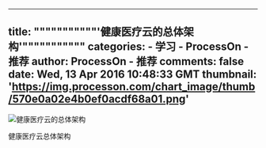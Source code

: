 
---
title: """""""""""'健康医疗云的总体架构'"""""""""""
categories: 
    - 学习
    - ProcessOn - 推荐
author: ProcessOn - 推荐
comments: false
date: Wed, 13 Apr 2016 10:48:33 GMT
thumbnail: 'https://img.processon.com/chart_image/thumb/570e0a02e4b0ef0acdf68a01.png'
---

<div>   
<img class="thumb" alt="健康医疗云的总体架构" src="https://img.processon.com/chart_image/thumb/570e0a02e4b0ef0acdf68a01.png" referrerpolicy="no-referrer">
<p>健康医疗云总体架构</p>  
</div>
            